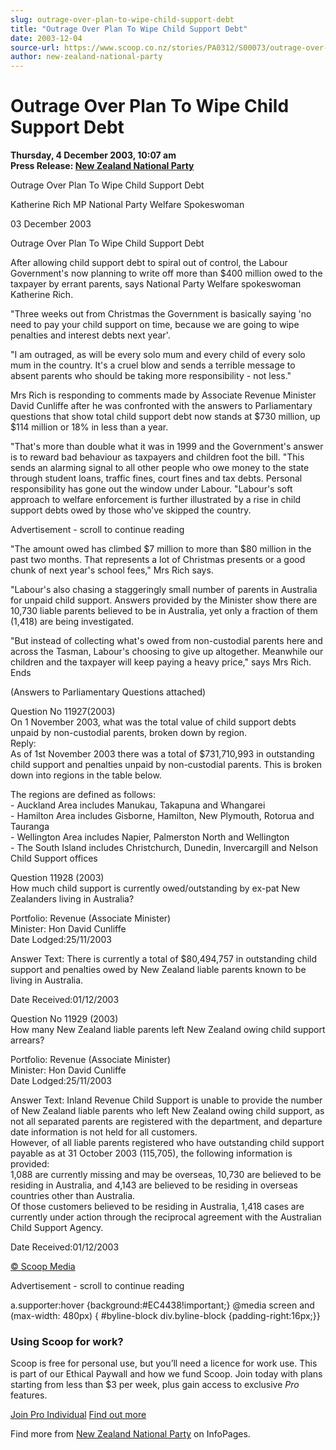 ```yaml
---
slug: outrage-over-plan-to-wipe-child-support-debt
title: "Outrage Over Plan To Wipe Child Support Debt"
date: 2003-12-04
source-url: https://www.scoop.co.nz/stories/PA0312/S00073/outrage-over-plan-to-wipe-child-support-debt.htm
author: new-zealand-national-party
---
```

Outrage Over Plan To Wipe Child Support Debt
============================================

**Thursday, 4 December 2003, 10:07 am**  
**Press Release: [New Zealand National Party](https://info.scoop.co.nz/New_Zealand_National_Party)**

Outrage Over Plan To Wipe Child Support Debt

Katherine Rich MP National Party Welfare Spokeswoman

03 December 2003

Outrage Over Plan To Wipe Child Support Debt

After allowing child support debt to spiral out of control, the Labour Government's now planning to write off more than $400 million owed to the taxpayer by errant parents, says National Party Welfare spokeswoman Katherine Rich.

"Three weeks out from Christmas the Government is basically saying 'no need to pay your child support on time, because we are going to wipe penalties and interest debts next year'.

"I am outraged, as will be every solo mum and every child of every solo mum in the country. It's a cruel blow and sends a terrible message to absent parents who should be taking more responsibility - not less."

Mrs Rich is responding to comments made by Associate Revenue Minister David Cunliffe after he was confronted with the answers to Parliamentary questions that show total child support debt now stands at $730 million, up $114 million or 18% in less than a year.

"That's more than double what it was in 1999 and the Government's answer is to reward bad behaviour as taxpayers and children foot the bill. "This sends an alarming signal to all other people who owe money to the state through student loans, traffic fines, court fines and tax debts. Personal responsibility has gone out the window under Labour. "Labour's soft approach to welfare enforcement is further illustrated by a rise in child support debts owed by those who've skipped the country.

Advertisement - scroll to continue reading





"The amount owed has climbed $7 million to more than $80 million in the past two months. That represents a lot of Christmas presents or a good chunk of next year's school fees," Mrs Rich says.

"Labour's also chasing a staggeringly small number of parents in Australia for unpaid child support. Answers provided by the Minister show there are 10,730 liable parents believed to be in Australia, yet only a fraction of them (1,418) are being investigated.

"But instead of collecting what's owed from non-custodial parents here and across the Tasman, Labour's choosing to give up altogether. Meanwhile our children and the taxpayer will keep paying a heavy price," says Mrs Rich. Ends

(Answers to Parliamentary Questions attached)

  
Question No 11927(2003)  
On 1 November 2003, what was the total value of child support debts unpaid by non-custodial parents, broken down by region.  
Reply:  
As of 1st November 2003 there was a total of $731,710,993 in outstanding child support and penalties unpaid by non-custodial parents. This is broken down into regions in the table below.

The regions are defined as follows:  
\- Auckland Area includes Manukau, Takapuna and Whangarei  
\- Hamilton Area includes Gisborne, Hamilton, New Plymouth, Rotorua and Tauranga  
\- Wellington Area includes Napier, Palmerston North and Wellington  
\- The South Island includes Christchurch, Dunedin, Invercargill and Nelson Child Support offices

Question 11928 (2003)  
How much child support is currently owed/outstanding by ex-pat New Zealanders living in Australia?

Portfolio: Revenue (Associate Minister)  
Minister: Hon David Cunliffe  
Date Lodged:25/11/2003

Answer Text: There is currently a total of $80,494,757 in outstanding child support and penalties owed by New Zealand liable parents known to be living in Australia.

Date Received:01/12/2003

  
Question No 11929 (2003)  
How many New Zealand liable parents left New Zealand owing child support arrears?

Portfolio: Revenue (Associate Minister)  
Minister: Hon David Cunliffe  
Date Lodged:25/11/2003

Answer Text: Inland Revenue Child Support is unable to provide the number of New Zealand liable parents who left New Zealand owing child support, as not all separated parents are registered with the department, and departure date information is not held for all customers.  
However, of all liable parents registered who have outstanding child support payable as at 31 October 2003 (115,705), the following information is provided:  
1,088 are currently missing and may be overseas, 10,730 are believed to be residing in Australia, and 4,143 are believed to be residing in overseas countries other than Australia.  
Of those customers believed to be residing in Australia, 1,418 cases are currently under action through the reciprocal agreement with the Australian Child Support Agency.

Date Received:01/12/2003

[© Scoop Media](http://www.scoop.co.nz/about/terms.html)  

Advertisement - scroll to continue reading



a.supporter:hover {background:#EC4438!important;} @media screen and (max-width: 480px) { #byline-block div.byline-block {padding-right:16px;}}

### Using Scoop for work?

Scoop is free for personal use, but you’ll need a licence for work use. This is part of our Ethical Paywall and how we fund Scoop. Join today with plans starting from less than $3 per week, plus gain access to exclusive _Pro_ features.  
  
[Join Pro Individual](https://pro.scoop.co.nz/Individual/?from=ProIn24) [Find out more](https://pro.scoop.co.nz/using-scoop-for-work/?from=ProIn24)

Find more from [New Zealand National Party](https://info.scoop.co.nz/New_Zealand_National_Party) on InfoPages.